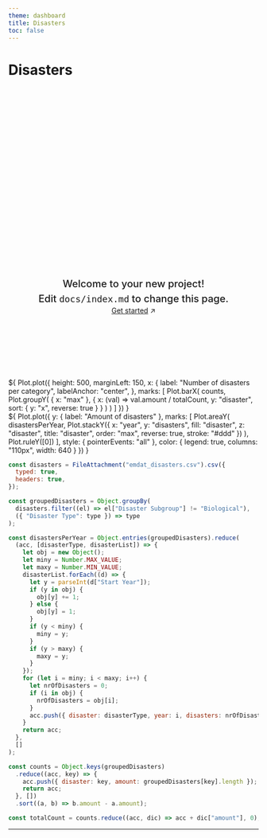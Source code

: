 ```yaml
---
theme: dashboard
title: Disasters
toc: false
---
```


# Disasters

<!-- Load and transform the data -->
<style>
.hero {
display: flex;
flex-direction: column;
align-items: center;
font-family: var(--sans-serif);
margin: 4rem 0 8rem;
text-wrap: balance;
text-align: center;
}

.hero h1 {
margin: 2rem 0;
max-width: none;
font-size: 14vw;
font-weight: 900;
line-height: 1;
background: linear-gradient(30deg, var(--theme-foreground-focus), currentColor);
-webkit-background-clip: text;
-webkit-text-fill-color: transparent;
background-clip: text;
}

.hero h2 {
margin: 0;
max-width: 34em;
font-size: 20px;
font-style: initial;
font-weight: 500;
line-height: 1.5;
color: var(--theme-foreground-muted);
}

@media (min-width: 640px) {
.hero h1 {
font-size: 90px;
}
}

</style>

<div class="hero">
  <h1>Hello, Observable Framework</h1>
  <h2>Welcome to your new project! Edit&nbsp;<code style="font-size: 90%;">docs/index.md</code> to change this page.</h2>
  <a href="https://observablehq.com/framework/getting-started" target="_blank">Get started<span style="display: inline-block; margin-left: 0.25rem;">↗︎</span></a>
</div>

<div class="grid grid-cols-2" style="grid-auto-rows: 504px;">
  <div class="card">${
Plot.plot({
  height: 500,
  marginLeft: 150,
  x: {
    label: "Number of disasters per category",
    labelAnchor: "center",
  },
  marks: [
    Plot.barX(
      counts,
      Plot.groupY(
        { x: "max" },
        {
          x: (val) => val.amount / totalCount,
          y: "disaster",
          sort: { y: "x", reverse: true }
        }
      )
    )
  ]
})
  }</div>
</div>

<div class="grid grid-cols-2" style="grid-auto-rows: 504px;">
  <div class="card">${
    Plot.plot({
    y: {
      label: "Amount of disasters"
    },
    marks: [
      Plot.areaY(
        disastersPerYear,
        Plot.stackY({
          x: "year",
          y: "disasters",
          fill: "disaster",
          z: "disaster",
          title: "disaster",
          order: "max",
          reverse: true,
          stroke: "#ddd"
        })
      ),
      Plot.ruleY([0])
    ],
    style: {
      pointerEvents: "all"
    },
    color: {
      legend: true,
      columns: "110px",
      width: 640
    }
  })
  }</div>
</div>

```js
const disasters = FileAttachment("emdat_disasters.csv").csv({
  typed: true,
  headers: true,
});
```

```js
const groupedDisasters = Object.groupBy(
  disasters.filter((el) => el["Disaster Subgroup"] != "Biological"),
  ({ "Disaster Type": type }) => type
);
```

```js
const disastersPerYear = Object.entries(groupedDisasters).reduce(
  (acc, [disasterType, disasterList]) => {
    let obj = new Object();
    let miny = Number.MAX_VALUE;
    let maxy = Number.MIN_VALUE;
    disasterList.forEach((d) => {
      let y = parseInt(d["Start Year"]);
      if (y in obj) {
        obj[y] += 1;
      } else {
        obj[y] = 1;
      }
      if (y < miny) {
        miny = y;
      }
      if (y > maxy) {
        maxy = y;
      }
    });
    for (let i = miny; i < maxy; i++) {
      let nrOfDisasters = 0;
      if (i in obj) {
        nrOfDisasters = obj[i];
      }
      acc.push({ disaster: disasterType, year: i, disasters: nrOfDisasters });
    }
    return acc;
  },
  []
);
```

```js
const counts = Object.keys(groupedDisasters)
  .reduce((acc, key) => {
    acc.push({ disaster: key, amount: groupedDisasters[key].length });
    return acc;
  }, [])
  .sort((a, b) => b.amount - a.amount);
```

```js
const totalCount = counts.reduce((acc, dic) => acc + dic["amount"], 0);
```

---
